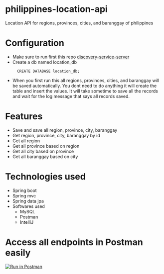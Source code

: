 # philippines-location-api
Location API for regions, provinces, cities, and baranggay of philippines

# Configuration
 - Make sure to run first this repo [discovery-service-server](
 https://github.com/Elleined/eureka-discovery-service
)
 - Create a db named location_db
   ```
     CREATE DATABASE location_db;
   ```
 - When you first run this all regions, provinces, cities, and baranggay will be saved automatically.
 You dont need to do anything it will create the table and insert the values. It will take sometime
 to save all the records and wait for the log message that says all records saved.
   
# Features
 - Save and save all region, province, city, baranggay
 - Get region, province, city, baranggay by id
 - Get all region
 - Get all province based on region
 - Get all city based on province
 - Get all baranggay based on city

# Technologies used
 - Spring boot
 - Spring mvc
 - Spring data jpa
 - Softwares used
   - MySQL
   - Postman
   - IntelliJ
 
# Access all endpoints in Postman easily
[![Run in Postman](https://run.pstmn.io/button.svg)](https://app.getpostman.com/run-collection/26932885-6be305a4-8400-4128-aff3-6da8e9440320?action=collection%2Ffork&source=rip_markdown&collection-url=entityId%3D26932885-6be305a4-8400-4128-aff3-6da8e9440320%26entityType%3Dcollection%26workspaceId%3D0e6edea3-3d68-40e8-ae27-886affdb537b)

